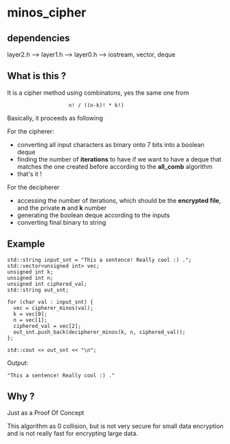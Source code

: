 # minos_cipher

## dependencies 

layer2.h --&gt; layer1.h --&gt; layer0.h --&gt; iostream, vector, deque

## What is this ?

It is a cipher method using combinatons, yes the same one from 

                        n! / ((n-k)! * k!)
                        
Basically, it proceeds as following

For the cipherer:

- converting all input characters as binary onto 7 bits into a boolean deque
- finding the number of **iterations** to have if we want to have a deque that matches the one created before according to the **all_comb** algorithm
- that's it !

For the decipherer

- accessing the number of iterations, which should be the **encrypted file**, and the private **n** and **k** number
- generating the boolean deque according to the inputs
- converting final binary to string

## Example

```
std::string input_snt = "This a sentence! Really cool :) .";
std::vector<unsigned int> vec;
unsigned int k;
unsigned int n;
unsigned int ciphered_val;
std::string out_snt;

for (char val : input_snt) {
  vec = cipherer_minos(val);
  k = vec[0];
  n = vec[1];
  ciphered_val = vec[2];
  out_snt.push_back(decipherer_minos(k, n, ciphered_val));
};

std::cout << out_snt << "\n";

```

Output:

`"This a sentence! Really cool :) ."`

## Why ?

Just as a Proof Of Concept

This algorithm as 0 collision, but is not very secure for small data encryption and is not really fast for encrypting large data.




